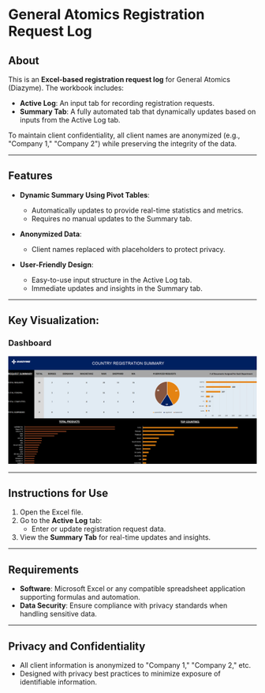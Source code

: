 # General Atomics Registration Request Log

## About
This is an **Excel-based registration request log** for General Atomics (Diazyme). The workbook includes:
- **Active Log**: An input tab for recording registration requests.
- **Summary Tab**: A fully automated tab that dynamically updates based on inputs from the Active Log tab.

To maintain client confidentiality, all client names are anonymized (e.g., "Company 1," "Company 2") while preserving the integrity of the data.

---

## Features
- **Dynamic Summary Using Pivot Tables**:
  - Automatically updates to provide real-time statistics and metrics.
  - Requires no manual updates to the Summary tab.
  
- **Anonymized Data**:
  - Client names replaced with placeholders to protect privacy.

- **User-Friendly Design**:
  - Easy-to-use input structure in the Active Log tab.
  - Immediate updates and insights in the Summary tab.

---
## Key Visualization:

### Dashboard
![Dashboard](Dashboard)

---

## Instructions for Use
1. Open the Excel file.
2. Go to the **Active Log** tab:
   - Enter or update registration request data.
3. View the **Summary Tab** for real-time updates and insights.

---

## Requirements
- **Software**: Microsoft Excel or any compatible spreadsheet application supporting formulas and automation.
- **Data Security**: Ensure compliance with privacy standards when handling sensitive data.

---

## Privacy and Confidentiality
- All client information is anonymized to "Company 1," "Company 2," etc.
- Designed with privacy best practices to minimize exposure of identifiable information.

